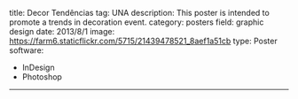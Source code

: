 title: Decor Tendências
tag: UNA
description: This poster is intended to promote a trends in decoration event.
category: posters
field: graphic design
date: 2013/8/1
image: https://farm6.staticflickr.com/5715/21439478521_8aef1a51cb
type: Poster
software:
- InDesign
- Photoshop
---
